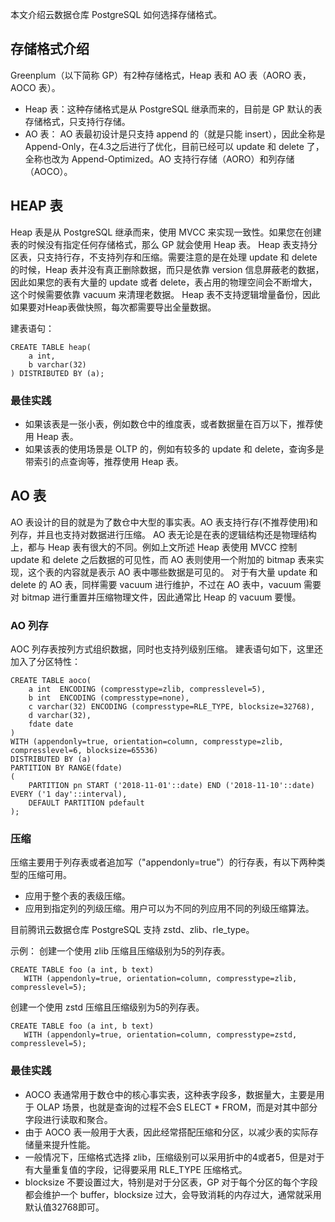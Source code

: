 本文介绍云数据仓库 PostgreSQL 如何选择存储格式。

## 存储格式介绍
Greenplum（以下简称 GP）有2种存储格式，Heap 表和 AO 表（AORO 表，AOCO 表）。
- Heap 表：这种存储格式是从 PostgreSQL 继承而来的，目前是 GP 默认的表存储格式，只支持行存储。
- AO 表：   AO 表最初设计是只支持 append 的（就是只能 insert），因此全称是 Append-Only，在4.3之后进行了优化，目前已经可以 update 和 delete 了，全称也改为 Append-Optimized。AO 支持行存储（AORO）和列存储（AOCO）。

## HEAP 表
Heap 表是从 PostgreSQL 继承而来，使用 MVCC 来实现一致性。如果您在创建表的时候没有指定任何存储格式，那么 GP 就会使用 Heap 表。
Heap 表支持分区表，只支持行存，不支持列存和压缩。需要注意的是在处理 update 和 delete 的时候，Heap 表并没有真正删除数据，而只是依靠 version 信息屏蔽老的数据，因此如果您的表有大量的 update 或者 delete，表占用的物理空间会不断增大，这个时候需要依靠 vacuum 来清理老数据。
Heap 表不支持逻辑增量备份，因此如果要对Heap表做快照，每次都需要导出全量数据。

建表语句：
```
CREATE TABLE heap(
	a int,
	b varchar(32)
) DISTRIBUTED BY (a);
```

### 最佳实践
- 如果该表是一张小表，例如数仓中的维度表，或者数据量在百万以下，推荐使用 Heap 表。
- 如果该表的使用场景是 OLTP 的，例如有较多的 update 和 delete，查询多是带索引的点查询等，推荐使用 Heap 表。

## AO 表
AO 表设计的目的就是为了数仓中大型的事实表。AO 表支持行存(不推荐使用)和列存，并且也支持对数据进行压缩。
AO 表无论是在表的逻辑结构还是物理结构上，都与 Heap 表有很大的不同。例如上文所述 Heap 表使用 MVCC 控制 update 和 delete 之后数据的可见性，而 AO 表则使用一个附加的 bitmap 表来实现，这个表的内容就是表示 AO 表中哪些数据是可见的。
对于有大量 update 和 delete 的 AO 表，同样需要 vacuum 进行维护，不过在 AO 表中，vacuum 需要对 bitmap 进行重置并压缩物理文件，因此通常比 Heap 的 vacuum 要慢。

### AO 列存
AOC 列存表按列方式组织数据，同时也支持列级别压缩。
建表语句如下，这里还加入了分区特性：
```
CREATE TABLE aoco(
	a int  ENCODING (compresstype=zlib, compresslevel=5),
	b int  ENCODING (compresstype=none),
	c varchar(32) ENCODING (compresstype=RLE_TYPE, blocksize=32768),
	d varchar(32),
	fdate date
)
WITH (appendonly=true, orientation=column, compresstype=zlib, compresslevel=6, blocksize=65536)
DISTRIBUTED BY (a)
PARTITION BY RANGE(fdate) 
(
	PARTITION pn START ('2018-11-01'::date) END ('2018-11-10'::date) EVERY ('1 day'::interval),
	DEFAULT PARTITION pdefault
);
```

### 压缩
压缩主要用于列存表或者追加写（"appendonly=true"）的行存表，有以下两种类型的压缩可用。
- 应用于整个表的表级压缩。
- 应用到指定列的列级压缩。用户可以为不同的列应用不同的列级压缩算法。

目前腾讯云数据仓库 PostgreSQL 支持 zstd、zlib、rle_type。

示例：
创建一个使用 zlib 压缩且压缩级别为5的列存表。
```
CREATE TABLE foo (a int, b text) 
   WITH (appendonly=true, orientation=column, compresstype=zlib, compresslevel=5);
```

创建一个使用 zstd 压缩且压缩级别为5的列存表。
```
CREATE TABLE foo (a int, b text) 
   WITH (appendonly=true, orientation=column, compresstype=zstd, compresslevel=5);
```

### 最佳实践
- AOCO 表通常用于数仓中的核心事实表，这种表字段多，数据量大，主要是用于 OLAP 场景，也就是查询的过程不会S ELECT \* FROM，而是对其中部分字段进行读取和聚合。
- 由于 AOCO 表一般用于大表，因此经常搭配压缩和分区，以减少表的实际存储量来提升性能。
- 一般情况下，压缩格式选择 zlib，压缩级别可以采用折中的4或者5，但是对于有大量重复值的字段，记得要采用 RLE_TYPE 压缩格式。
- blocksize 不要设置过大，特别是对于分区表，GP 对于每个分区的每个字段都会维护一个 buffer，blocksize 过大，会导致消耗的内存过大，通常就采用默认值32768即可。

